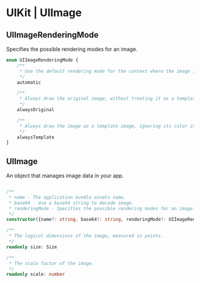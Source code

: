 # UIKit | UIImage


## UIImageRenderingMode

Specifies the possible rendering modes for an image.

```typescript
enum UIImageRenderingMode {
    /**
     * Use the default rendering mode for the context where the image is used. 
     */
    automatic

    /**
     * Always draw the original image, without treating it as a template.
     */
    alwaysOriginal

    /**
     * Always draw the image as a template image, ignoring its color information.
     */
    alwaysTemplate
}
```

## UIImage

An object that manages image data in your app.

```typescript

/**
 * name - The application bundle assets name.
 * base64 - Use a base64 string to decode image.
 * renderingMode - Specifies the possible rendering modes for an image.
 */
constructor({name?: string, base64?: string, renderingMode?: UIImageRenderingMode})

/**
 * The logical dimensions of the image, measured in points.
 */
readonly size: Size

/**
 * The scale factor of the image.
 */
readonly scale: number
```